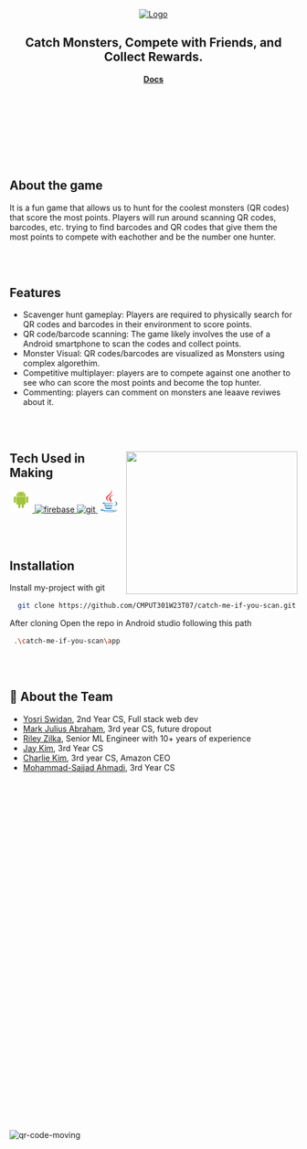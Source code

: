 <br><br>
<div align="center">
  <a href="https://github.com/CMPUT301W23T07/catch-me-if-you-scan/wiki">
    <img src="https://user-images.githubusercontent.com/66914036/229378280-5d2a4483-9d24-4f03-83e6-471f7f53073e.png" alt="Logo" width="200" height="200">
  </a>
  <h2>
    Catch Monsters, Compete with Friends, and Collect Rewards.
  </h2>
  <a href="https://github.com/CMPUT301W23T07/catch-me-if-you-scan/wiki"><strong>Docs</strong></a>
</div>
<br><br><br><br><br><br><br><br>


## About the game
It is a fun game that allows us to hunt for the coolest monsters (QR codes) that score the most points. Players will run around scanning QR codes, barcodes, etc. trying to find barcodes and QR codes that give them the most points to compete with eachother and be the number one hunter.

<br><br>

## Features

- Scavenger hunt gameplay: Players are required to physically search for QR codes and barcodes in their environment to score points.
- QR code/barcode scanning: The game likely involves the use of a Android smartphone to scan the codes and collect points.
- Monster Visual: QR codes/barcodes are visualized as Monsters using complex algorethim.
- Competitive multiplayer: players are to compete against one another to see who can score the most points and become the top hunter.
- Commenting: players can comment on monsters ane leaave reviwes about it. 

<br><br>
<div>
<img align="right" width="300" height="250" src=https://user-images.githubusercontent.com/66914036/229382993-012e29f8-60ff-4862-ba9b-ba283a1f5055.gif>
 <h2>Tech Used in Making</h2>
 </div>
</span>
<p align="left"> <a href="https://developer.android.com" target="_blank" rel="noreferrer"> <img src="https://raw.githubusercontent.com/devicons/devicon/master/icons/android/android-original-wordmark.svg" alt="android" width="40" height="40"/> </a> <a href="https://firebase.google.com/" target="_blank" rel="noreferrer"> <img src="https://www.vectorlogo.zone/logos/firebase/firebase-icon.svg" alt="firebase" width="40" height="40"/> </a> <a href="https://git-scm.com/" target="_blank" rel="noreferrer"> <img src="https://www.vectorlogo.zone/logos/git-scm/git-scm-icon.svg" alt="git" width="40" height="40"/> </a> <a href="https://www.java.com" target="_blank" rel="noreferrer"> <img src="https://raw.githubusercontent.com/devicons/devicon/master/icons/java/java-original.svg" alt="java" width="40" height="40"/> </a> <a href="https://www.python.org" target="_blank" rel="noreferrer"> </a> 
 </p>
<br><br>

## Installation

Install my-project with git

```bash
  git clone https://github.com/CMPUT301W23T07/catch-me-if-you-scan.git
```
    
 After cloning Open the repo in Android studio following this path
 ```bash
  .\catch-me-if-you-scan\app
```
<br><br>

## 🚀 About the Team
- [Yosri Swidan](https://github.com/ImYosrii), 2nd Year CS, Full stack web dev
- [Mark Julius Abraham](https://github.com/MarkJuliusAbraham), 3rd year CS, future dropout
- [Riley Zilka](https://github.com/rileyzilka01), Senior ML Engineer with 10+ years of experience
- [Jay Kim](https://github.com/Flying-Kimbo), 3rd Year CS
- [Charlie Kim](https://github.com/charliekim2), 3rd year CS, Amazon CEO
- [Mohammad-Sajjad Ahmadi](https://github.com/AMD-Bull), 3rd Year CS

<br><br><br><br><br><br><br><br><br><br><br><br><br><br><br><br><br><br><br><br><br><br><br><br><br><br><br><br><br><br><br><br><br><br><br><br>
![qr-code-moving](https://user-images.githubusercontent.com/66914036/229384480-94c7ba96-1323-41cd-ab7d-cb68f0117413.gif)
